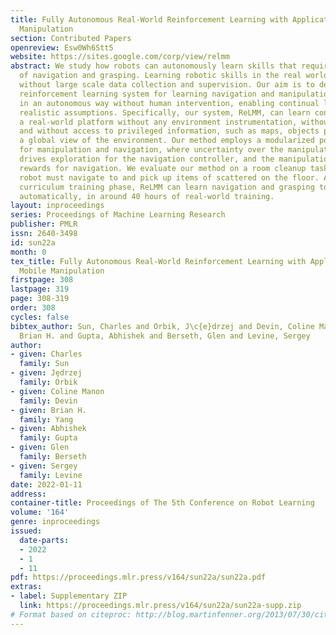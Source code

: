 ```yaml
---
title: Fully Autonomous Real-World Reinforcement Learning with Applications to Mobile
  Manipulation
section: Contributed Papers
openreview: Esw0Wh6Stt5
website: https://sites.google.com/corp/view/relmm
abstract: We study how robots can autonomously learn skills that require a combination
  of navigation and grasping. Learning robotic skills in the real world remains challenging
  without large scale data collection and supervision. Our aim is to devise a robotic
  reinforcement learning system for learning navigation and manipulation together,
  in an autonomous way without human intervention, enabling continual learning under
  realistic assumptions. Specifically, our system, ReLMM, can learn continuously on
  a real-world platform without any environment instrumentation, without human intervention,
  and without access to privileged information, such as maps, objects positions, or
  a global view of the environment. Our method employs a modularized policy with components
  for manipulation and navigation, where uncertainty over the manipulation success
  drives exploration for the navigation controller, and the manipulation module provides
  rewards for navigation. We evaluate our method on a room cleanup task, where the
  robot must navigate to and pick up items of scattered on the floor. After a grasp
  curriculum training phase, ReLMM can learn navigation and grasping together fully
  automatically, in around 40 hours of real-world training.
layout: inproceedings
series: Proceedings of Machine Learning Research
publisher: PMLR
issn: 2640-3498
id: sun22a
month: 0
tex_title: Fully Autonomous Real-World Reinforcement Learning with Applications to
  Mobile Manipulation
firstpage: 308
lastpage: 319
page: 308-319
order: 308
cycles: false
bibtex_author: Sun, Charles and Orbik, J\c{e}drzej and Devin, Coline Manon and Yang,
  Brian H. and Gupta, Abhishek and Berseth, Glen and Levine, Sergey
author:
- given: Charles
  family: Sun
- given: Jȩdrzej
  family: Orbik
- given: Coline Manon
  family: Devin
- given: Brian H.
  family: Yang
- given: Abhishek
  family: Gupta
- given: Glen
  family: Berseth
- given: Sergey
  family: Levine
date: 2022-01-11
address:
container-title: Proceedings of The 5th Conference on Robot Learning
volume: '164'
genre: inproceedings
issued:
  date-parts:
  - 2022
  - 1
  - 11
pdf: https://proceedings.mlr.press/v164/sun22a/sun22a.pdf
extras:
- label: Supplementary ZIP
  link: https://proceedings.mlr.press/v164/sun22a/sun22a-supp.zip
# Format based on citeproc: http://blog.martinfenner.org/2013/07/30/citeproc-yaml-for-bibliographies/
---
```

